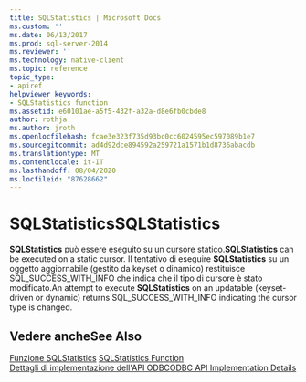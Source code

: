 ```yaml
---
title: SQLStatistics | Microsoft Docs
ms.custom: ''
ms.date: 06/13/2017
ms.prod: sql-server-2014
ms.reviewer: ''
ms.technology: native-client
ms.topic: reference
topic_type:
- apiref
helpviewer_keywords:
- SQLStatistics function
ms.assetid: e60101ae-a5f5-432f-a32a-d8e6fb0cbde8
author: rothja
ms.author: jroth
ms.openlocfilehash: fcae3e323f735d93bc0cc6024595ec597089b1e7
ms.sourcegitcommit: ad4d92dce894592a259721a1571b1d8736abacdb
ms.translationtype: MT
ms.contentlocale: it-IT
ms.lasthandoff: 08/04/2020
ms.locfileid: "87628662"
---
```

# <a name="sqlstatistics"></a><span data-ttu-id="2715c-102">SQLStatistics</span><span class="sxs-lookup"><span data-stu-id="2715c-102">SQLStatistics</span></span>
  <span data-ttu-id="2715c-103">**SQLStatistics** può essere eseguito su un cursore statico.</span><span class="sxs-lookup"><span data-stu-id="2715c-103">**SQLStatistics** can be executed on a static cursor.</span></span> <span data-ttu-id="2715c-104">Il tentativo di eseguire **SQLStatistics** su un oggetto aggiornabile (gestito da keyset o dinamico) restituisce SQL_SUCCESS_WITH_INFO che indica che il tipo di cursore è stato modificato.</span><span class="sxs-lookup"><span data-stu-id="2715c-104">An attempt to execute **SQLStatistics** on an updatable (keyset-driven or dynamic) returns SQL_SUCCESS_WITH_INFO indicating the cursor type is changed.</span></span>  
  
## <a name="see-also"></a><span data-ttu-id="2715c-105">Vedere anche</span><span class="sxs-lookup"><span data-stu-id="2715c-105">See Also</span></span>  
 <span data-ttu-id="2715c-106">[Funzione SQLStatistics](https://go.microsoft.com/fwlink/?LinkId=59372) </span><span class="sxs-lookup"><span data-stu-id="2715c-106">[SQLStatistics Function](https://go.microsoft.com/fwlink/?LinkId=59372) </span></span>  
 [<span data-ttu-id="2715c-107">Dettagli di implementazione dell'API ODBC</span><span class="sxs-lookup"><span data-stu-id="2715c-107">ODBC API Implementation Details</span></span>](odbc-api-implementation-details.md)  
  
  
